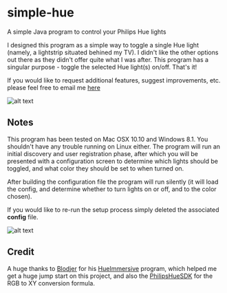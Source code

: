 simple-hue
======
A simple Java program to control your Philips Hue lights

I designed this program as a simple way to toggle a single Hue light (namely, a lightstrip situated behined my TV). I didn't like the other options out there as they didn't offer quite what I was after. This program has a singular purpose - toggle the selected Hue light(s) on/off. That's it!

If you would like to request additional features, suggest improvements, etc. please feel free to email me [here](mailto:admin@fullcirclegfx.com)

![alt text][image1]

Notes
------

This program has been tested on Mac OSX 10.10 and Windows 8.1. You shouldn't have any trouble running on Linux either. The program will run an initial discovery and user registration phase, after which you will be presented with a configuration screen to determine which lights should be toggled, and what color they should be set to when turned on.

After building the configuration file the program will run silently (it will load the config, and determine whether to turn lights on or off, and to the color chosen).

If you would like to re-run the setup process simply deleted the associated **config** file.

![alt text][image4]

Credit
------
A huge thanks to [Blodjer](https://github.com/Blodjer) for his [HueImmersive](https://github.com/Blodjer/HueImmersive) program, which helped me get a huge jump start on this project, and also the [PhilipsHueSDK](https://github.com/PhilipsHue/PhilipsHueSDK-iOS-OSX) for the RGB to XY conversion formula.

[image1]: https://lh4.googleusercontent.com/LGI_0tvHtt9fEBrUxZd3RoEEfMrEWPVR1pAS9G9RX-BWuG4BOVLWcLpO7rKWFvDNRHuzNg=w1602-h730 "simple hue main screen"
[image2]: https://lh3.googleusercontent.com/ncXXmeSC2OHve5c0zZ1vutyejlSVrzIX3xgEF5DWbYPJ87Xi0rqb0omBsPWPTU0UqHsVKw=w1602-h730 "simple hue login screen"
[image3]: https://lh5.googleusercontent.com/5A3mwH2F4C0vcEcA-EZuyEjreTKEC0G4X7RaUMRbBXIoJERMdX0DBxN97krmzZGnHfbjww=w1602-h730 "simple hue config screen"
[image4]: https://lh4.googleusercontent.com/BkTQ-CS3F4eJB1JsuJyWCHn9HST8mkSKgLqenx5Azyx0GewcBNOXwYzgMVeLlsAopukdsg=w1602-h730 "simple hue config screen2"
[image5]: https://lh3.googleusercontent.com/3dVP4fkuVlV_BktIrk_tOjADinEK4dRNXGT186HBISf8Cxk7vYWc42T4i1AAO8e3ZeeYsw=w1602-h730 "simple hue saved config screen"
